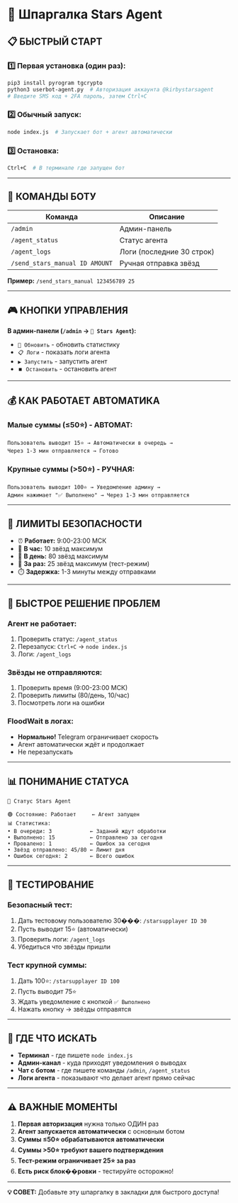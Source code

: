 # 🚀 Шпаргалка Stars Agent

## 📋 БЫСТРЫЙ СТАРТ

### 1️⃣ Первая установка (один раз):
```bash
pip3 install pyrogram tgcrypto
python3 userbot-agent.py  # Авторизация аккаунта @kirbystarsagent
# Введите SMS код + 2FA пароль, затем Ctrl+C
```

### 2️⃣ Обычный запуск:
```bash
node index.js  # Запускает бот + агент автоматически
```

### 3️⃣ Остановка:
```bash
Ctrl+C  # В терминале где запущен бот
```

---

## 💬 КОМАНДЫ БОТУ

| Команда | Описание |
|---------|----------|
| `/admin` | Админ-панель |
| `/agent_status` | Статус агента |
| `/agent_logs` | Логи (последние 30 строк) |
| `/send_stars_manual ID AMOUNT` | Ручная отправка звёзд |

**Пример:** `/send_stars_manual 123456789 25`

---

## 🎮 КНОПКИ УПРАВЛЕНИЯ

**В админ-панели (`/admin` → `🤖 Stars Agent`):**

- `🔄 Обновить` - обновить статистику
- `📋 Логи` - показать логи агента  
- `▶️ Запустить` - запустить агент
- `⏹️ Остановить` - остановить агент

---

## 💰 КАК РАБОТАЕТ АВТОМАТИКА

### Малые суммы (≤50⭐) - АВТОМАТ:
```
Пользователь выводит 15⭐ → Автоматически в очередь → 
Через 1-3 мин отправляется → Готово
```

### Крупные суммы (>50⭐) - РУЧНАЯ:
```
Пользователь выводит 100⭐ → Уведомление админу → 
Админ нажимает "✅ Выполнено" → Через 1-3 мин отправляется
```

---

## 🔧 ЛИМИТЫ БЕЗОПАСНОСТИ

- ⏰ **Работает:** 9:00-23:00 МСК
- 🔢 **В час:** 10 звёзд максимум
- 📅 **В день:** 80 звёзд максимум  
- 🎯 **За раз:** 25 звёзд максимум (тест-режим)
- ⏱️ **Задержка:** 1-3 минуты между отправками

---

## 🚨 БЫСТРОЕ РЕШЕНИЕ ПРОБЛЕМ

### Агент не работает:
1. Проверить статус: `/agent_status`
2. Перезапуск: `Ctrl+C` → `node index.js`
3. Логи: `/agent_logs`

### Звёзды не отправляются:
1. Проверить время (9:00-23:00 МСК)
2. Проверить лимиты (80/день, 10/час)
3. Посмотреть логи на ошибки

### FloodWait в логах:
- **Нормально!** Telegram ограничивает скорость
- Агент автоматически ждёт и продолжает
- Не перезапускать

---

## 📊 ПОНИМАНИЕ СТАТУСА

```
🤖 Статус Stars Agent

🟢 Состояние: Работает     ← Агент запущен
📊 Статистика:
• В очереди: 3            ← Заданий ждут обработки  
• Выполнено: 15           ← Отправлено за сегодня
• Провалено: 1            ← Ошибок за сегодня
• Звёзд отправлено: 45/80 ← Лимит дня
• Ошибок сегодня: 2       ← Всего ошибок
```

---

## 🎯 ТЕСТИРОВАНИЕ

### Безопасный тест:
1. Дать тестовому пользователю 30���: `/starsupplayer ID 30`
2. Пусть выводит 15⭐ (автоматически)
3. Проверить логи: `/agent_logs`
4. Убедиться что звёзды пришли

### Тест крупной суммы:
1. Дать 100⭐: `/starsupplayer ID 100`  
2. Пусть выводит 75⭐
3. Ждать уведомление с кнопкой `✅ Выполнено`
4. Нажать кнопку → звёзды отправятся

---

## 📱 ГДЕ ЧТО ИСКАТЬ

- **Терминал** - где пишете `node index.js`
- **Админ-канал** - куда приходят уведомления о выводах
- **Чат с ботом** - где пишете команды `/admin`, `/agent_status`
- **Логи агента** - показывают что делает агент прямо сейчас

---

## ⚠️ ВАЖНЫЕ МОМЕНТЫ

1. **Первая авторизация** нужна только ОДИН раз
2. **Агент запускается автоматически** с основным ботом
3. **Суммы ≤50⭐ обрабатываются автоматически**
4. **Суммы >50⭐ требуют вашего подтверждения**
5. **Тест-режим ограничивает 25⭐ за раз**
6. **Есть риск блок��ровки** - тестируйте осторожно!

---

**💡 СОВЕТ:** Добавьте эту шпаргалку в закладки для быстрого доступа!
